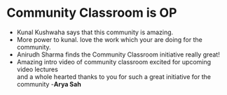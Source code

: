 # Community Classroom is OP

- Kunal Kushwaha says that this community is amazing.
- More power to kunal. love the work which your are doing for the community.
- Anirudh Sharma finds the Community Classroom initiative really great!
- Amazing intro video of community classroom excited for upcoming video lectures <br/> and a whole hearted thanks to you for such a great initiative for the community -**Arya Sah**
